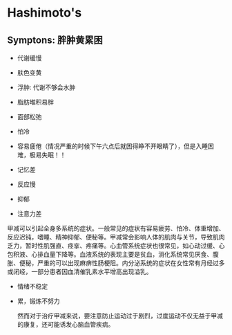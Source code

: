 # Hashimoto's


## Symptons: 胖肿黄累困

* 代谢缓慢
* 肤色变黄
* 浮肿: 代谢不够会水肿
* 脂肪堆积易胖
* 面部松弛
* 怕冷
* 容易疲倦（情况严重的时候下午六点后就困得睁不开眼睛了），但是入睡困难，极易失眠！！

* 记忆差
* 反应慢
* 抑郁
* 注意力差

甲减可以引起全身多系统的症状。一般常见的症状有容易疲劳、怕冷、体重增加、反应迟钝，嗜睡、精神抑郁、便秘等。甲减常会影响人体的肌肉与关节，导致肌肉乏力，暂时性肌强直、痉挛、疼痛等。心血管系统症状也很常见，如心动过缓、心包积液、心排血量下降等。血液系统的表现主要是贫血，消化系统常见厌食、腹胀、便秘，严重的可以出现麻痹性肠梗阻。内分泌系统的症状在女性常有月经过多或闭经，一部分患者因血清催乳素水平增高出现溢乳。

* 情绪不稳定
* 累，锻炼不努力

	然而对于治疗甲减来说，要注意防止运动过于剧烈，过度运动不仅无益于甲减的康复，还可能诱发心脑血管疾病。
